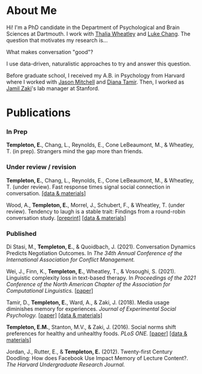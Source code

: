 # About Me

Hi! I'm a PhD candidate in the Department of Psychological and Brain Sciences at Dartmouth. I work with [Thalia Wheatley](http://www.wheatlab.com/) and [Luke Chang](https://cosanlab.com/). The question that motivates my research is...

What makes conversation "good"?

I use data-driven, naturalistic approaches to try and answer this question.

Before graduate school, I received my A.B. in Psychology from Harvard where I worked with [Jason Mitchell](https://jasonmitchell.fas.harvard.edu/) and [Diana Tamir](https://psnlab.princeton.edu/). Then, I worked as [Jamil Zaki](https://www.ssnl.stanford.edu/)'s lab manager at Stanford.

# Publications

### In Prep

**Templeton, E.**, Chang, L., Reynolds, E., Cone LeBeaumont, M., & Wheatley, T. (in prep). Strangers mind the gap more than friends.

### Under review / revision

**Templeton, E.**, Chang, L., Reynolds, E., Cone LeBeaumont, M., & Wheatley, T. (under review). Fast response times signal social connection in conversation. [[data & materials]](https://github.com/emtempleton/GapPaper)

Wood, A., **Templeton, E.**, Morrel, J., Schubert, F., & Wheatley, T. (under review). Tendency to laugh is a stable trait: Findings from a round-robin conversation study. [[preprint]](https://psyarxiv.com/gk9z2/) [[data & materials]](https://osf.io/tfxa7/)

### Published

Di Stasi, M., **Templeton, E.**, & Quoidbach, J. (2021). Conversation Dynamics Predicts Negotiation Outcomes. In *The 34th Annual Conference of the International Association for Conflict Management.*

Wei, J., Finn, K., **Templeton, E.**, Wheatley, T., & Vosoughi, S. (2021). Linguistic complexity loss in text-based therapy. In *Proceedings of the 2021 Conference of the North American Chapter of the Association for Computational Linguistics.* [[paper]](https://aclanthology.org/2021.naacl-main.352.pdf)

Tamir, D., **Templeton, E.**, Ward, A., & Zaki, J. (2018). Media usage diminishes memory for experiences. *Journal of Experimental Social Psychology.* [[paper]](https://www.sciencedirect.com/science/article/pii/S002210311730505X?casa_token=F27U5RpEeZ4AAAAA:-dEJOuxzgmUMdIk31KazeLXgQdNZX9Q-kYfKv0b8div-UGf5U44NIjFfmEwdan_c35Mgh68) [[data & materials]](https://osf.io/uqh5d/)

**Templeton, E.M.**, Stanton, M.V., & Zaki, J. (2016). Social norms shift preferences for healthy and unhealthy foods. *PLoS ONE.* [[paper]](https://journals.plos.org/plosone/article?id=10.1371/journal.pone.0166286) [[data & materials]](https://github.com/emtempleton/FoodPaper)

Jordan, J., Rutter, E., & **Templeton, E.** (2012). Twenty-first Century Doodling: How does Facebook Use Impact Memory of Lecture Content?. *The Harvard Undergraduate Research Journal.*  


